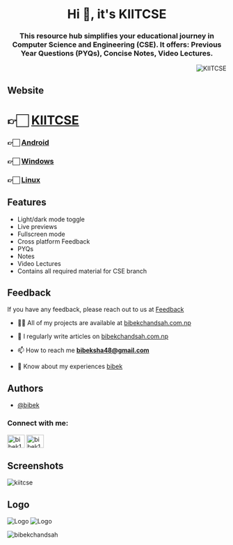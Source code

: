 <h1 align="center">Hi 👋, it's KIITCSE</h1>
<h3 align="center">This resource hub simplifies your educational journey in Computer Science and Engineering (CSE). It offers: Previous Year Questions (PYQs), Concise Notes, Video Lectures.</h3>

<!-- Profile View Count -->
<p align="right"> <img src="https://komarev.com/ghpvc/?username=kiitcse&label=Profile%20views&color=0e75b6&style=flat" alt="KIITCSE" /> </p>

## Website
<h1>👉🏻 <a href="https://bibekchandsah.github.io/kiitcse/">KIITCSE</a></h1>
<h3>👉🏻 <a href="https://raw.githubusercontent.com/bibekchandsah/software/main/KIIT%20CSE.apk">Android</a></h3>
<h3>👉🏻 <a href="https://raw.githubusercontent.com/bibekchandsah/software/main/KIIT%20CSE.exe">Windows</a></h3>
<h3>👉🏻 <a href="https://raw.githubusercontent.com/bibekchandsah/software/main/KIITCSE-linux-x64.zip">Linux</a></h3>

## Features
- Light/dark mode toggle
- Live previews
- Fullscreen mode
- Cross platform Feedback
- PYQs
- Notes
- Video Lectures
- Contains all required material for CSE branch


## Feedback
If you have any feedback, please reach out to us at <a href="https://bibekchandsah.github.io/bibekchandsah/feedback.html">Feedback</a>


- 👨‍💻 All of my projects are available at [bibekchandsah.com.np](https://bibekchandsah.github.io/bibekchandsah)

- 📝 I regularly write articles on [bibekchandsah.com.np](https://bibekchandsah.github.io/bibekchandsah)

- 📫 How to reach me **bibeksha48@gmail.com**

- 📄 Know about my experiences [bibek](https://bibekchandsah.github.io/bibek)

## Authors

- [@bibek](https://www.github.com/bibekchandsah)

<h3 align="left">Connect with me:</h3>
<p align="left">
<a href="https://fb.com/bibek1432" target="blank"><img align="center" src="https://raw.githubusercontent.com/rahuldkjain/github-profile-readme-generator/master/src/images/icons/Social/facebook.svg" alt="bibek1432" height="30" width="40" /></a>
<a href="https://instagram.com/bibek1432" target="blank"><img align="center" src="https://raw.githubusercontent.com/rahuldkjain/github-profile-readme-generator/master/src/images/icons/Social/instagram.svg" alt="bibek1432" height="30" width="40" /></a>
</p>


## Screenshots
<!-- ![App Screenshot](https://via.placeholder.com/468x300?text=App+Screenshot+Here) -->
<img src="https://github.com/bibekchandsah/bibekchandsah/blob/main/assets/images/projects/kiitcse.png" alt="kiitcse"/>

## Logo
<!-- ![Logo](https://dev-to-uploads.s3.amazonaws.com/uploads/articles/th5xamgrr6se0x5ro4g6.png) -->
![Logo](https://bibekchandsah.github.io/kiitcse/assets/image/KIIT_CSE_blue_name_transparent.png)
![Logo](https://bibekchandsah.github.io/kiitcse/assets/favicon/apple-touch-icon.png)


<p><img align="center" src="https://github-readme-streak-stats.herokuapp.com/?user=bibekchandsah&" alt="bibekchandsah" /></p>
